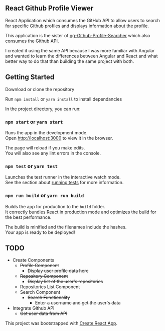 ## React Github Profile Viewer

React Application which consumes the GitHub API to allow users to search for specific Github profiles and displays information about the profile.

This application is the sister of [ng-Github-Profile-Searcher](https://github.com/Pierre-D-G/Ng-Github-Profile-Searcher) which also consumes the Github API.

I created it using the same API because I was more familiar with Angular  and wanted to learn  the differences between Angular and React and what better way to do that than building the same project with both.

## Getting Started

Download or clone the repository

Run `npm install` or `yarn install` to install dependancies


In the project directory, you can run:

### `npm start` or `yarn start`

Runs the app in the development mode.<br>
Open [http://localhost:3000](http://localhost:3000) to view it in the browser.

The page will reload if you make edits.<br>
You will also see any lint errors in the console.

### `npm test` or `yarn test`

Launches the test runner in the interactive watch mode.<br>
See the section about [running tests](#running-tests) for more information.

### `npm run build` or `yarn run build`

Builds the app for production to the `build` folder.<br>
It correctly bundles React in production mode and optimizes the build for the best performance.

The build is minified and the filenames include the hashes.<br>
Your app is ready to be deployed!

## TODO 

* Create Components
    - ~~Profile Component~~
        - ~~Display user profile data here~~
    - ~~Repository Component~~
        - ~~Display list of the user's repositories~~
    - ~~Repositories List Component~~
    - Search Component
        * ~~Search Functionality~~
            - ~~Enter a username and get the user's data~~
* Integrate Github API
    - ~~Get user data from API~~


This project was bootstrapped with [Create React App](https://github.com/facebookincubator/create-react-app).